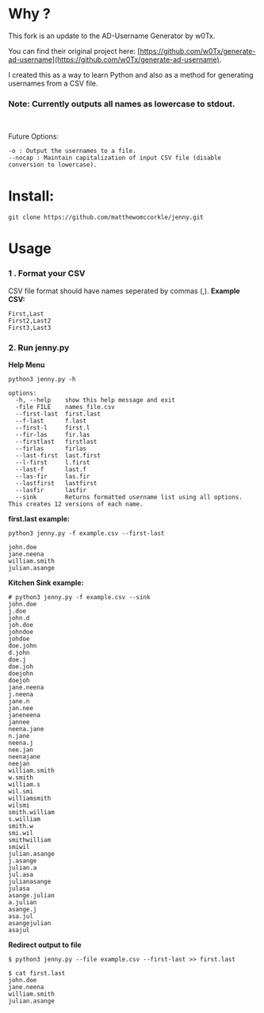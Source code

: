 # Why ?


This fork is an update to the AD-Username Generator by w0Tx.

You can find their original project here: [https://github.com/w0Tx/generate-ad-username](https://github.com/w0Tx/generate-ad-username).

I created this as a way to learn Python and also as a method for generating usernames from a CSV file. 
<br>
### Note: Currently outputs all names as lowercase to stdout.
<br>

Future Options:
```
-o : Output the usernames to a file.
--nocap : Maintain capitalization of input CSV file (disable conversion to lowercase).
```

# Install:

```
git clone https://github.com/matthewomccorkle/jenny.git
```

# Usage

### 1 . Format your CSV

CSV file format should have names seperated by commas (,).
**Example CSV:**

```
First,Last
First2,Last2
First3,Last3
```
### 2. Run jenny.py

**Help Menu**
```
python3 jenny.py -h

options:
  -h, --help    show this help message and exit
  -file FILE    names_file.csv
  --first-last  first.last
  --f-last      f.last
  --first-l     first.l
  --fir-las     fir.las
  --firstlast   firstlast
  --firlas      firlas
  --last-first  last.first
  --l-first     l.first
  --last-f      last.f
  --las-fir     las.fir
  --lastfirst   lastfirst
  --lasfir      lasfir
  --sink        Returns formatted username list using all options. This creates 12 versions of each name.
```
**first.last example:**
```
python3 jenny.py -f example.csv --first-last

john.doe
jane.neena
william.smith
julian.asange
```


**Kitchen Sink example:**  

```
# python3 jenny.py -f example.csv --sink
john.doe
j.doe
john.d
joh.doe
johndoe
johdoe
doe.john
d.john
doe.j
doe.joh
doejohn
doejoh
jane.neena
j.neena
jane.n
jan.nee
janeneena
jannee
neena.jane
n.jane
neena.j
nee.jan
neenajane
neejan
william.smith
w.smith
william.s
wil.smi
williamsmith
wilsmi
smith.william
s.william
smith.w
smi.wil
smithwilliam
smiwil
julian.asange
j.asange
julian.a
jul.asa
julianasange
julasa
asange.julian
a.julian
asange.j
asa.jul
asangejulian
asajul
```

**Redirect output to file**
```
$ python3 jenny.py --file example.csv --first-last >> first.last

$ cat first.last 
john.doe
jane.neena
william.smith
julian.asange
